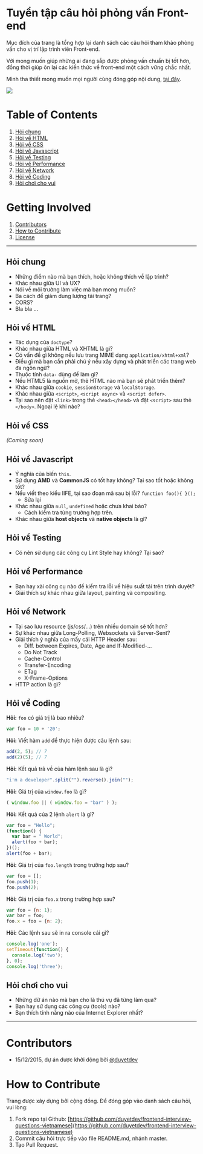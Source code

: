 # Tuyển tập câu hỏi phỏng vấn Front-end

Mục đích của trang là tổng hợp lại danh sách các câu hỏi tham khảo phỏng vấn cho vị trí lập trình viên Front-end. 

Với mong muốn giúp những ai đang sắp được phỏng vấn chuẩn bị tốt hơn, đồng thời
giúp ôn lại các kiến thức về front-end một cách vững chắc nhất. 

Mình tha thiết mong muốn mọi người cùng đóng góp nội dung, [tại đây](#how-to-contribute).

![](http://i.imgur.com/qJhyreL.jpg)

# Table of Contents

1. [Hỏi chung](#hỏi-chung)
2. [Hỏi về HTML](#hỏi-về-html)
3. [Hỏi về CSS](#hỏi-về-css)
4. [Hỏi về Javascript](#hỏi-về-javascript)
5. [Hỏi về Testing](#hỏi-về-testing)
6. [Hỏi về Performance](#hỏi-về-performance)
7. [Hỏi về Network](#hỏi-về-network)
8. [Hỏi về Coding](#hỏi-về-coding)
9. [Hỏi chơi cho vui](#hỏi-chơi-cho-vui)

# Getting Involved

1. [Contributors](#contributors)
2. [How to Contribute](#how-to-contribute)
3. [License](https://github.com/duyetdev/frontend-interview-questions-vietnamese/blob/master/LICENSE)

------------------------------------------

## Hỏi chung

* Những điểm nào mà bạn thích, hoặc không thích về lập trình?
* Khác nhau giữa UI và UX?
* Nói về môi trường làm việc mà bạn mong muốn?
* Ba cách để giảm dung lượng tải trang?
* CORS?
* Bla bla ...

## Hỏi về HTML

* Tác dụng của `doctype`?
* Khác nhau giữa HTML và XHTML là gì?
* Có vấn đề gì không nếu lưu trang MIME dạng `application/xhtml+xml`?
* Điều gì mà bạn cần phải chú ý nếu xây dựng và phát triển các trang web đa ngôn ngữ?
* Thuộc tính `data-` dùng để làm gì?
* Nếu HTML5 là nguồn mở, thẻ HTML nào mà bạn sẽ phát triển thêm?
* Khác nhau giữa `cookie`, `sessionStorage` và `localStorage`.
* Khác nhau giữa `<script>`, `<script async>` và `<script defer>`.
* Tại sao nên đặt `<link>` trong thẻ `<head></head>` và đặt `<script>` sau thẻ `</body>`. Ngoại lệ khi nào?

## Hỏi về CSS
*(Coming soon)*

## Hỏi về Javascript

* Ý nghĩa của biến `this`.
* Sử dụng **AMD** và **CommonJS** có tốt hay không? Tại sao tốt hoặc không tốt?
* Nếu viết theo kiểu IIFE, tại sao đoạn mã sau bị lỗi? `function foo(){ }();`
  * Sửa lại
* Khác nhau giữa `null`, `undefined` hoặc chưa khai báo?
  * Cách kiểm tra từng trường hợp trên.
* Khác nhau giữa **host objects** và **native objects** là gì?

## Hỏi về Testing 

* Có nên sử dụng các công cụ Lint Style hay không? Tại sao?

## Hỏi về Performance

* Bạn hay xài công cụ nào để kiểm tra lỗi về hiệu suất tải trên trình duyệt? 
* Giải thích sự khác nhau giữa layout, painting và compositing.

## Hỏi về Network

* Tại sao lưu resource (js/css/...) trên nhiều domain sẽ tốt hơn? 
* Sự khác nhau giữa Long-Polling, Websockets và Server-Sent?
* Giải thích ý nghĩa của mấy cái HTTP Header sau:
  * Diff. between Expires, Date, Age and If-Modified-...
  * Do Not Track
  * Cache-Control
  * Transfer-Encoding
  * ETag
  * X-Frame-Options
* HTTP action là gì?

## Hỏi về Coding
**Hỏi:** `foo` có giá trị là bao nhiêu?
```js
var foo = 10 + '20';
```

**Hỏi:** Viết hàm `add` để thực hiện được câu lệnh sau:
```js
add(2, 5); // 7
add(2)(5); // 7
```

**Hỏi:** Kết quả trả về của hàm lệnh sau là gì?
```js
"i'm a developer".split("").reverse().join("");
```

**Hỏi:** Giá trị của `window.foo` là gì?
```js
( window.foo || ( window.foo = "bar" ) );
```

**Hỏi:** Kết quả của 2 lệnh `alert` là gì?
```js
var foo = "Hello";
(function() {
  var bar = " World";
  alert(foo + bar);
})();
alert(foo + bar);
```

**Hỏi:** Giá trị của `foo.length` trong trường hợp sau?
```js
var foo = [];
foo.push(1);
foo.push(2);
```

**Hỏi:** Giá trị của `foo.x` trong trường hợp sau?
```js
var foo = {n: 1};
var bar = foo;
foo.x = foo = {n: 2};
```

**Hỏi:** Các lệnh sau sẽ in ra console cái gì?
```js
console.log('one');
setTimeout(function() {
  console.log('two');
}, 0);
console.log('three');
```

## Hỏi chơi cho vui 

* Những dữ án nào mà bạn cho là thú vụ đã từng làm qua?
* Bạn hay sử dụng các công cụ (tools) nào? 
* Bạn thích tính năng nào của Internet Explorer nhất?

------------------------------------------

# Contributors
* 15/12/2015, dự án được khởi động bởi [@duyetdev](https://github.com/duyetdev)

# How to Contribute
Trang được xây dựng bởi cộng đồng. Để đóng góp vào danh sách câu hỏi, vui lòng: 

1. Fork repo tại Github: [https://github.com/duyetdev/frontend-interview-questions-vietnamese](https://github.com/duyetdev/frontend-interview-questions-vietnamese)
2. Commit câu hỏi trực tiếp vào file README.md, nhánh master.
3. Tạo Pull Request.
